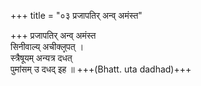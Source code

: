 +++
title = "०३ प्रजापतिर् अन्व् अमंस्त"

+++
प्रजापतिर् अन्व् अमंस्त  
सिनीवाल्य् अचीक्ल्̥पत् ।  
स्त्रैषूयम् अन्यत्र दधत्  
पुमांसम् उ दधद् इह ॥ +++(Bhatt. uta dadhad)+++